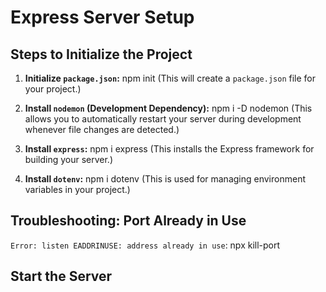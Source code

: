 # **Express Server Setup**

## **Steps to Initialize the Project**

1. **Initialize `package.json`:**
   npm init
   (This will create a `package.json` file for your project.)

2. **Install `nodemon` (Development Dependency):**
   npm i -D nodemon
   (This allows you to automatically restart your server during development whenever file changes are detected.)

3. **Install `express`:**
   npm i express
   (This installs the Express framework for building your server.)

4. **Install `dotenv`:**
   npm i dotenv
   (This is used for managing environment variables in your project.)

## **Troubleshooting: Port Already in Use**

 
`Error: listen EADDRINUSE: address already in use`: 
npx kill-port <portno>

## **Start the Server**

